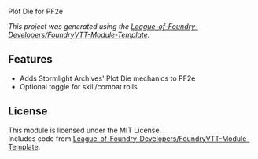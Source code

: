  Plot Die for PF2e

_This project was generated using the [League-of-Foundry-Developers/FoundryVTT-Module-Template](https://github.com/League-of-Foundry-Developers/FoundryVTT-Module-Template)._

## Features
- Adds Stormlight Archives' Plot Die mechanics to PF2e
- Optional toggle for skill/combat rolls

## License
This module is licensed under the MIT License.  
Includes code from [League-of-Foundry-Developers/FoundryVTT-Module-Template](LICENSE-TEMPLATE).